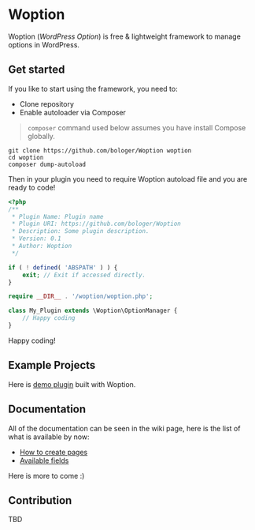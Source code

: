 # Woption

Woption (_WordPress Option_) is free & lightweight framework to manage options in WordPress.


## Get started

If you like to start using the framework, you need to:

- Clone repository
- Enable autoloader via Composer

> `composer` command used below assumes you have install Compose globally.

```
git clone https://github.com/bologer/Woption woption 
cd woption
composer dump-autoload
```

Then in your plugin you need to require Woption autoload file and you are ready to code! 

```php
<?php
/**
 * Plugin Name: Plugin name
 * Plugin URI: https://github.com/bologer/Woption
 * Description: Some plugin description.
 * Version: 0.1
 * Author: Woption
 */

if ( ! defined( 'ABSPATH' ) ) {
	exit; // Exit if accessed directly.
}

require __DIR__ . '/woption/woption.php';

class My_Plugin extends \Woption\OptionManager {
	// Happy coding
}
```

Happy coding!

## Example Projects 

Here is [demo plugin](https://github.com/bologer/Woption-Examples) built with Woption.

## Documentation

All of the documentation can be seen in the wiki page, here is the list of what is available by now:


- [How to create pages](https://github.com/bologer/Woption/wiki/Creating-Pages)
- [Available fields](https://github.com/bologer/Woption/wiki/Fields)

Here is more to come :)

## Contribution 

TBD

